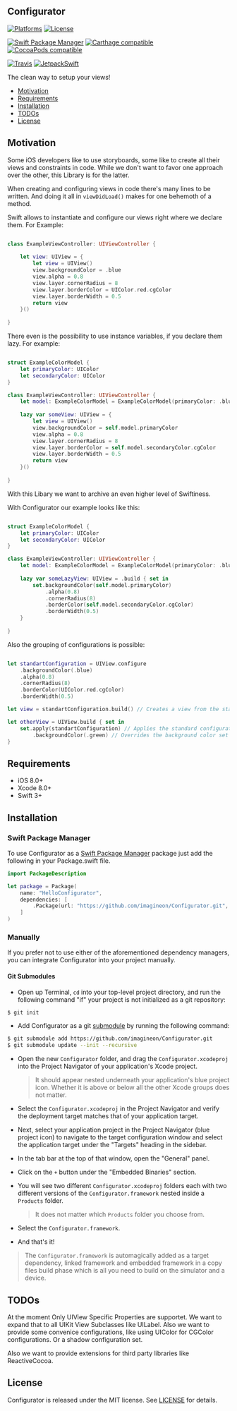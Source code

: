 ## Configurator

[![Platforms](https://img.shields.io/cocoapods/p/Configurator.svg)](https://cocoapods.org/pods/Configurator)
[![License](https://img.shields.io/cocoapods/l/Configurator.svg)](https://raw.githubusercontent.com/imagineon/Configurator/master/LICENSE)

[![Swift Package Manager](https://img.shields.io/badge/Swift%20Package%20Manager-compatible-brightgreen.svg)](https://github.com/apple/swift-package-manager)
[![Carthage compatible](https://img.shields.io/badge/Carthage-compatible-4BC51D.svg?style=flat)](https://github.com/Carthage/Carthage)
[![CocoaPods compatible](https://img.shields.io/cocoapods/v/Configurator.svg)](https://cocoapods.org/pods/Configurator)

[![Travis](https://img.shields.io/travis/imagineon/Configurator/master.svg)](https://travis-ci.org/imagineon/Configurator/branches)
[![JetpackSwift](https://img.shields.io/badge/JetpackSwift-framework-red.svg)](http://github.com/JetpackSwift/Framework)

The clean way to setup your views!

- [Motivation](#motivation)
- [Requirements](#requirements)
- [Installation](#installation)
- [TODOs](#todos)
- [License](#license)

## Motivation
Some iOS developers like to use storyboards, some like to create all their views and constraints in code.
While we don't want to favor one approach over the other, this Library is for the latter.

When creating and configuring views in code there's many lines to be written.
And doing it all in `viewDidLoad()` makes for one behemoth of a method.

Swift allows to instantiate and configure our views right where we declare them.
For Example:

```swift

class ExampleViewController: UIViewController {
	
	let view: UIView = {
    	let view = UIView()
		view.backgroundColor = .blue
		view.alpha = 0.8
		view.layer.cornerRadius = 8
		view.layer.borderColor = UIColor.red.cgColor
		view.layer.borderWidth = 0.5
		return view
	}()
	
}

```

There even is the possibility to use instance variables, if you declare them lazy.
For example:

```swift

struct ExampleColorModel {
    let primaryColor: UIColor
    let secondaryColor: UIColor
}

class ExampleViewController: UIViewController {
    let model: ExampleColorModel = ExampleColorModel(primaryColor: .blue, secondaryColor: .red)
    
    lazy var someView: UIView = {
        let view = UIView()
        view.backgroundColor = self.model.primaryColor
        view.alpha = 0.8
        view.layer.cornerRadius = 8
        view.layer.borderColor = self.model.secondaryColor.cgColor
        view.layer.borderWidth = 0.5
        return view
    }()
    
}
```

With this Libary we want to archive an even higher level of Swiftiness.

With Configurator our example looks like this:

```swift

struct ExampleColorModel {
    let primaryColor: UIColor
    let secondaryColor: UIColor
}

class ExampleViewController: UIViewController {
    let model: ExampleColorModel = ExampleColorModel(primaryColor: .blue, secondaryColor: .red)
    
    lazy var someLazyView: UIView = .build { set in
        set.backgroundColor(self.model.primaryColor)
            .alpha(0.8)
            .cornerRadius(8)
            .borderColor(self.model.secondaryColor.cgColor)
            .borderWidth(0.5)
    }
    
}
```

Also the grouping of configurations is possible:

```swift

let standartConfiguration = UIView.configure
    .backgroundColor(.blue)
    .alpha(0.8)
    .cornerRadius(8)
    .borderColor(UIColor.red.cgColor)
    .borderWidth(0.5)

let view = standartConfiguration.build() // Creates a view from the standart configuration

let otherView = UIView.build { set in
    set.apply(standartConfiguration) // Applies the standard configuration
        .backgroundColor(.green) // Overrides the background color set by the standard configuration
}

```



## Requirements

- iOS 8.0+
- Xcode 8.0+
- Swift 3+

## Installation

<!-- ### CocoaPods

[CocoaPods](http://cocoapods.org) is a dependency manager for Cocoa projects. You can install it with the following command:

```bash
$ gem install cocoapods
```

> CocoaPods 1.1.0+ is required to build Configurator 0.0.1+.

To integrate Configurator into your Xcode project using CocoaPods, specify it in your `Podfile`:

```ruby
source 'https://github.com/CocoaPods/Specs.git'
platform :ios, '8.0'
use_frameworks!

pod 'Configurator', '~> 0.0.1'
```

Then, run the following command:

```bash
$ pod install
```

### Carthage

[Carthage](https://github.com/Carthage/Carthage) is a decentralized dependency manager that automates the process of adding frameworks to your Cocoa application.

You can install Carthage with [Homebrew](http://brew.sh/) using the following command:

```bash
$ brew update
$ brew install carthage
```

To integrate Configurator into your Xcode project using Carthage, specify it in your `Cartfile`:

```ogdl
github "Configurator/Configurator" ~> 0.0.1
``` -->
### Swift Package Manager

To use Configurator as a [Swift Package Manager](https://swift.org/package-manager/) package just add the following in your Package.swift file.

``` swift
import PackageDescription

let package = Package(
    name: "HelloConfigurator",
    dependencies: [
        .Package(url: "https://github.com/imagineon/Configurator.git", "0.0.1")
    ]
)
```

### Manually

If you prefer not to use either of the aforementioned dependency managers, you can integrate Configurator into your project manually.

#### Git Submodules

- Open up Terminal, `cd` into your top-level project directory, and run the following command "if" your project is not initialized as a git repository:

```bash
$ git init
```

- Add Configurator as a git [submodule](http://git-scm.com/docs/git-submodule) by running the following command:

```bash
$ git submodule add https://github.com/imagineon/Configurator.git
$ git submodule update --init --recursive
```

- Open the new `Configurator` folder, and drag the `Configurator.xcodeproj` into the Project Navigator of your application's Xcode project.

    > It should appear nested underneath your application's blue project icon. Whether it is above or below all the other Xcode groups does not matter.

- Select the `Configurator.xcodeproj` in the Project Navigator and verify the deployment target matches that of your application target.
- Next, select your application project in the Project Navigator (blue project icon) to navigate to the target configuration window and select the application target under the "Targets" heading in the sidebar.
- In the tab bar at the top of that window, open the "General" panel.
- Click on the `+` button under the "Embedded Binaries" section.
- You will see two different `Configurator.xcodeproj` folders each with two different versions of the `Configurator.framework` nested inside a `Products` folder.

    > It does not matter which `Products` folder you choose from.

- Select the `Configurator.framework`.

- And that's it!

> The `Configurator.framework` is automagically added as a target dependency, linked framework and embedded framework in a copy files build phase which is all you need to build on the simulator and a device.

## TODOs

At the moment Only UIView Specific Properties are supportet. We want to expand that to all UIKit View Subclasses like UILabel.
Also we want to provide some convenice configurations, like using UIColor for CGColor configurations. Or a shadow configuration set.

Also we want to provide extensions for third party libraries like ReactiveCocoa.

## License

Configurator is released under the MIT license. See [LICENSE](https://github.com/imagineon/Configurator/blob/master/LICENSE) for details.
